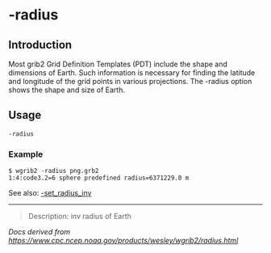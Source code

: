 # -radius

## Introduction

Most grib2 Grid Definition Templates (PDT) include the
shape and dimensions of Earth. Such information is
necessary for finding the latitude and longitude of
the grid points in various projections. The
-radius option shows the
shape and size of Earth.

## Usage

```
-radius
```

### Example

```
$ wgrib2 -radius png.grb2
1:4:code3.2=6 sphere predefined radius=6371229.0 m
```

See also:
[-set_radius_inv](./set_radius.md)

---

> Description: inv radius of Earth

_Docs derived from <https://www.cpc.ncep.noaa.gov/products/wesley/wgrib2/radius.html>_
